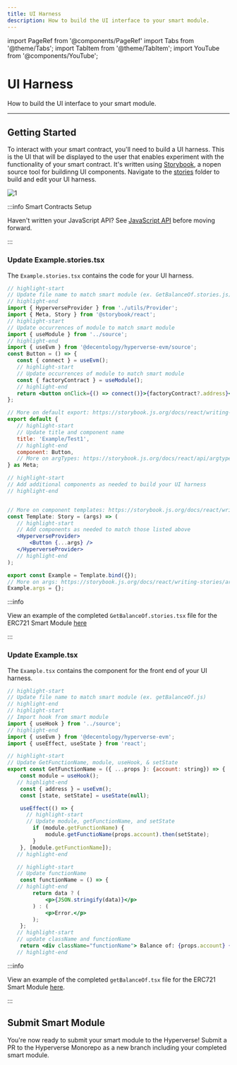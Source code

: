 ```yaml
---
title: UI Harness
description: How to build the UI interface to your smart module.
---
```


import PageRef from '@components/PageRef'
import Tabs from '@theme/Tabs';
import TabItem from '@theme/TabItem';
import YouTube from '@components/YouTube';

# UI Harness

How to build the UI interface to your smart module.

---

## Getting Started

To interact with your smart contract, you'll need to build a UI harness. This is the UI that will be displayed to the user that enables experiment with the functionality of your smart contract. It's written using [Storybook](https://storybook.js.org/), a nopen source tool for buildinng UI components. Navigate to the [stories](https://github.com/decentology/hyperverse-evm-builderkit/tree/main/stories) folder to build and edit your UI harness.

![1](/img/content/docs/builderkit/7.png)

:::info Smart Contracts Setup

Haven't written your JavaScript API? See [JavaScript API](javascript-api) before moving forward.

:::

### Update Example.stories.tsx

The `Example.stories.tsx` contains the code for your UI harness.

```jsx
// highlight-start
// Update file name to match smart module (ex. GetBalanceOf.stories.js)
// highlight-end
import { HyperverseProvider } from './utils/Provider';
import { Meta, Story } from '@storybook/react';
// highlight-start
// Update occurrences of module to match smart module
import { useModule } from '../source';
// highlight-end
import { useEvm } from '@decentology/hyperverse-evm/source';
const Button = () => {
   const { connect } = useEvm();
   // highlight-start
   // Update occurrences of module to match smart module
   const { factoryContract } = useModule();
   // highlight-end
   return <button onClick={() => connect()}>{factoryContract?.address}</button>;
};

// More on default export: https://storybook.js.org/docs/react/writing-stories/introduction#default-export
export default {
   // highlight-start
   // Update title and component name
   title: 'Example/Test1',
   // highlight-end
   component: Button,
   // More on argTypes: https://storybook.js.org/docs/react/api/argtypes
} as Meta;

// highlight-start
// Add additional components as needed to build your UI harness
// highlight-end


// More on component templates: https://storybook.js.org/docs/react/writing-stories/introduction#using-args
const Template: Story = (args) => (
   // highlight-start
   // Add components as needed to match those listed above
   <HyperverseProvider>
       <Button {...args} />
   </HyperverseProvider>
   // highlight-end
);

export const Example = Template.bind({});
// More on args: https://storybook.js.org/docs/react/writing-stories/args
Example.args = {};

```

:::info

View an example of the completed `GetBalanceOf.stories.tsx` file for the ERC721 Smart Module [here](https://github.com/decentology/hyperverse-evm-builderkit/blob/main/stories/getBalanceOf.tsx)

:::

### Update Example.tsx

The `Example.tsx` contains the component for the front end of your UI harness.

```jsx
// highlight-start
// Update file name to match smart module (ex. getBalanceOf.js)
// highlight-end
// highlight-start
// Import hook from smart module
import { useHook } from '../source';
// highlight-end
import { useEvm } from '@decentology/hyperverse-evm';
import { useEffect, useState } from 'react';

// highlight-start
// Update GetFunctionName, module, useHook, & setState
export const GetFunctionName = ({ ...props }: {account: string}) => {
	const module = useHook();
   // highlight-end
	const { address } = useEvm();
	const [state, setState] = useState(null);

	useEffect(() => {
      // highlight-start
      // Update module, getFunctionName, and setState
		if (module.getFunctionName) {
			module.getFunctioName(props.account).then(setState);
		}
	}, [module.getFunctionName]);
   // highlight-end

   // highlight-start
   // Update functionName
	const functionName = () => {
   // highlight-end
		return data ? (
			<p>{JSON.stringify(data)}</p>
		) : (
			<p>Error.</p>
		);
	};
   // highlight-start
   // update className and functionName
	return <div className="functionName"> Balance of: {props.account} {functionName()}</div>;
   // highlight-end

```

:::info

View an example of the completed `getBalanceOf.tsx` file for the ERC721 Smart Module [here](https://github.com/decentology/hyperverse-evm-builderkit/blob/main/stories/getBalanceOf.tsx).

:::

## Submit Smart Module

You're now ready to submit your smart module to the Hyperverse! Submit a PR to the Hyperverse Monorepo as a new branch including your completed smart module.
